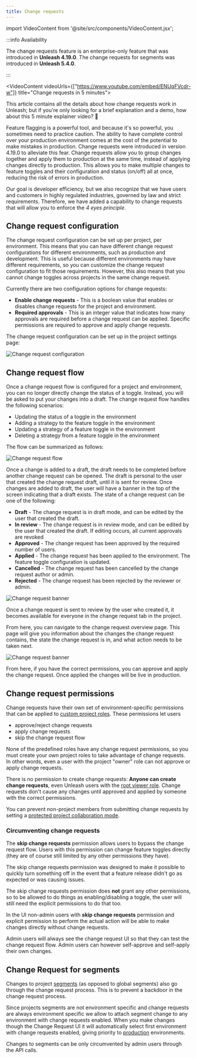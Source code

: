 ```yaml
---
title: Change requests
---
```


import VideoContent from '@site/src/components/VideoContent.jsx';

:::info Availability

The change requests feature is an enterprise-only feature that was introduced in **Unleash 4.19.0**.
The change requests for segments was introduced in **Unleash 5.4.0**.

:::


<VideoContent videoUrls={["https://www.youtube.com/embed/ENUqFVcdr-w"]} title="Change requests in 5 minutes">

This article contains all the details about how change requests work in Unleash; but if you're only looking for a brief explanation and a demo, how about this 5 minute explainer video? 🍿

</VideoContent>


Feature flagging is a powerful tool, and because it's so powerful, you sometimes need to practice caution. The ability to have complete control over your production environment comes at the cost of the potential to make mistakes in production. Change requests were introduced in version 4.19.0 to alleviate this fear. Change requests allow you to group changes together and apply them to production at the same time, instead of applying changes directly to production. This allows you to make multiple changes to feature toggles and their configuration and status (on/off) all at once, reducing the risk of errors in production.

Our goal is developer efficiency, but we also recognize that we have users and customers in highly regulated industries, governed by law and strict requirements. Therefore, we have added a capability to change requests that will allow you to enforce the _4 eyes principle_.

## Change request configuration

The change request configuration can be set up per project, per environment. This means that you can have different change request configurations for different environments, such as production and development. This is useful because different environments may have different requirements, so you can customize the change request configuration to fit those requirements. However, this also means that you cannot change toggles across projects in the same change request.

Currently there are two configuration options for change requests:
* **Enable change requests** - This is a boolean value that enables or disables change requests for the project and environment.
* **Required approvals** - This is an integer value that indicates how many approvals are required before a change request can be applied. Specific permissions are required to approve and apply change requests.

The change request configuration can be set up in the project settings page:

![Change request configuration](/img/change-request-configuration.png)


## Change request flow

Once a change request flow is configured for a project and environment, you can no longer directly change the status of a toggle. Instead, you will be asked to put your changes into a draft. The change request flow handles the following scenarios:

* Updating the status of a toggle in the environment
* Adding a strategy to the feature toggle in the environment
* Updating a strategy of a feature toggle in the environment
* Deleting a strategy from a feature toggle in the environment

The flow can be summarized as follows:

![Change request flow](/img/change-request-flow.png)

Once a change is added to a draft, the draft needs to be completed before another change request can be opened. The draft is personal to the user that created the change request draft, until it is sent for review. Once changes are added to draft, the user will have a banner in the top of the screen indicating that a draft exists. The state of a change request can be one of the following:

* **Draft** - The change request is in draft mode, and can be edited by the user that created the draft.
* **In review** - The change request is in review mode, and can be edited by the user that created the draft. If editing occurs, all current approvals are revoked
* **Approved** - The change request has been approved by the required number of users.
* **Applied** - The change request has been applied to the environment. The feature toggle configuration is updated.
* **Cancelled** - The change request has been cancelled by the change request author or admin.
* **Rejected** - The change request has been rejected by the reviewer or admin. 

![Change request banner](/img/change-request-banner.png)

Once a change request is sent to review by the user who created it, it becomes available for everyone in the change request tab in the project.

From here, you can navigate to the change request overview page. This page will give you information about the changes the change request contains, the state the change request is in, and what action needs to be taken next.

![Change request banner](/img/change-request-overview.png)

From here, if you have the correct permissions, you can approve and apply the change request. Once applied the changes will be live in production.

## Change request permissions

Change requests have their own set of environment-specific permissions that can be applied to [custom project roles](rbac.md#custom-project-roles). These permissions let users

- approve/reject change requests
- apply change requests
- skip the change request flow

None of the predefined roles have any change request permissions, so you must create your own project roles to take advantage of change requests. In other words, even a user with the project "owner" role can not approve or apply change requests.

There is no permission to create change requests: **Anyone can create change requests**, even Unleash users with the [root viewer role](rbac.md#predefined-roles). Change requests don't cause any changes until approved and applied by someone with the correct permissions.

You can prevent non-project members from submitting change requests by setting a [protected project collaboration mode](project-collaboration-mode.md).

### Circumventing change requests

The **skip change requests** permission allows users to bypass the change request flow. Users with this permission can change feature toggles directly (they are of course still limited by any other permissions they have).

The skip change requests permission was designed to make it possible to quickly turn something off in the event that a feature release didn't go as expected or was causing issues.

The skip change requests permission does **not** grant any other permissions, so to be allowed to do things as enabling/disabling a toggle, the user will still need the explicit permissions to do that too.

In the UI non-admin users with **skip change requests** permission and explicit permission to perform the actual action will be able to make changes directly without change requests.

Admin users will always see the change request UI so that they can test the change request flow. Admin users can however self-approve and self-apply their own changes.

## Change Request for segments

Changes to project [segments](segments.mdx) (as opposed to global segments) also go through the change request process. This is to prevent a backdoor in the change request process.

Since projects segments are not environment specific and change requests are always environment specific we allow to attach segment change to any environment with change requests enabled.
When you make changes though the Change Request UI it will automatically select first environment with change requests enabled, giving priority to [production](environments.md#environment-types) environments.

Changes to segments can be only circumvented by admin users through the API calls. 
